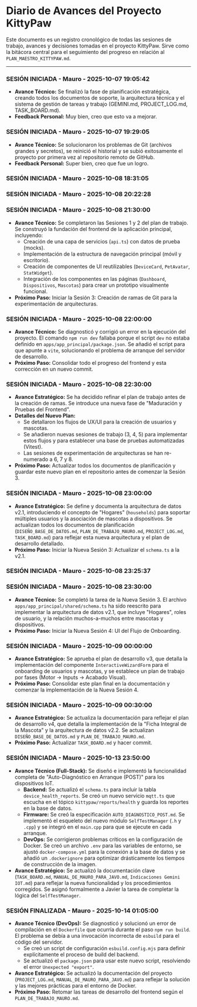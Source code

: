 # Diario de Avances del Proyecto KittyPaw

Este documento es un registro cronológico de todas las sesiones de trabajo, avances y decisiones tomadas en el proyecto KittyPaw. Sirve como la bitácora central para el seguimiento del progreso en relación al `PLAN_MAESTRO_KITTYPAW.md`.

---

### SESIÓN INICIADA - Mauro - 2025-10-07 19:05:42
- **Avance Técnico:** Se finalizó la fase de planificación estratégica, creando todos los documentos de soporte, la arquitectura técnica y el sistema de gestión de tareas y trabajo (GEMINI.md, PROJECT_LOG.md, TASK_BOARD.md).
- **Feedback Personal:** Muy bien, creo que esto va a mejorar.

### SESIÓN INICIADA - Mauro - 2025-10-07 19:29:05
- **Avance Técnico:** Se solucionaron los problemas de Git (archivos grandes y secretos), se reinició el historial y se subió exitosamente el proyecto por primera vez al repositorio remoto de GitHub.
- **Feedback Personal:** Super bien, creo que fue un logro.

### SESIÓN INICIADA - Mauro - 2025-10-08 18:31:05

### SESIÓN INICIADA - Mauro - 2025-10-08 20:22:28

### SESIÓN INICIADA - Mauro - 2025-10-08 21:30:00
- **Avance Técnico:** Se completaron las Sesiones 1 y 2 del plan de trabajo. Se construyó la fundación del frontend de la aplicación principal, incluyendo:
    - Creación de una capa de servicios (`api.ts`) con datos de prueba (mocks).
    - Implementación de la estructura de navegación principal (móvil y escritorio).
    - Creación de componentes de UI reutilizables (`DeviceCard`, `PetAvatar`, `StatWidget`).
    - Integración de los componentes en las páginas (`Dashboard`, `Dispositivos`, `Mascotas`) para crear un prototipo visualmente funcional.
- **Próximo Paso:** Iniciar la Sesión 3: Creación de ramas de Git para la experimentación de arquitecturas.

### SESIÓN INICIADA - Mauro - 2025-10-08 22:00:00
- **Avance Técnico:** Se diagnosticó y corrigió un error en la ejecución del proyecto. El comando `npm run dev` fallaba porque el script `dev` no estaba definido en `apps/app_principal/package.json`. Se añadió el script para que apunte a `vite`, solucionando el problema de arranque del servidor de desarrollo.
- **Próximo Paso:** Consolidar todo el progreso del frontend y esta corrección en un nuevo commit.

### SESIÓN INICIADA - Mauro - 2025-10-08 22:30:00
- **Avance Estratégico:** Se ha decidido refinar el plan de trabajo antes de la creación de ramas. Se introduce una nueva fase de "Maduración y Pruebas del Frontend".
- **Detalles del Nuevo Plan:**
    - Se detallaron los flujos de UX/UI para la creación de usuarios y mascotas.
    - Se añadieron nuevas sesiones de trabajo (3, 4, 5) para implementar estos flujos y para establecer una base de pruebas automatizadas (Vitest).
    - Las sesiones de experimentación de arquitecturas se han re-numerado a 6, 7 y 8.
- **Próximo Paso:** Actualizar todos los documentos de planificación y guardar este nuevo plan en el repositorio antes de comenzar la Sesión 3.

### SESIÓN INICIADA - Mauro - 2025-10-08 23:00:00
- **Avance Estratégico:** Se define y documenta la arquitectura de datos v2.1, introduciendo el concepto de "Hogares" (`households`) para soportar múltiples usuarios y la asociación de mascotas a dispositivos. Se actualizan todos los documentos de planificación (`DISEÑO_BASE_DE_DATOS.md`, `PLAN_DE_TRABAJO_MAURO.md`, `PROJECT_LOG.md`, `TASK_BOARD.md`) para reflejar esta nueva arquitectura y el plan de desarrollo detallado.
- **Próximo Paso:** Iniciar la Nueva Sesión 3: Actualizar el `schema.ts` a la v2.1.

### SESIÓN INICIADA - Mauro - 2025-10-08 23:25:37

### SESIÓN INICIADA - Mauro - 2025-10-08 23:30:00
- **Avance Técnico:** Se completó la tarea de la Nueva Sesión 3. El archivo `apps/app_principal/shared/schema.ts` ha sido reescrito para implementar la arquitectura de datos v2.1, que incluye "Hogares", roles de usuario, y la relación muchos-a-muchos entre mascotas y dispositivos.
- **Próximo Paso:** Iniciar la Nueva Sesión 4: UI del Flujo de Onboarding.

### SESIÓN INICIADA - Mauro - 2025-10-09 00:00:00
- **Avance Estratégico:** Se aprueba el plan de desarrollo v3, que detalla la implementación del componente `InteractiveWizardForm` para el onboarding de usuarios y mascotas, y se establece un plan de trabajo por fases (Motor -> Inputs -> Acabado Visual).
- **Próximo Paso:** Consolidar este plan final en la documentación y comenzar la implementación de la Nueva Sesión 4.

### SESIÓN INICIADA - Mauro - 2025-10-09 00:30:00
- **Avance Estratégico:** Se actualiza la documentación para reflejar el plan de desarrollo v4, que detalla la implementación de la "Ficha Integral de la Mascota" y la arquitectura de datos v2.2. Se actualizan `DISEÑO_BASE_DE_DATOS.md` y `PLAN_DE_TRABAJO_MAURO.md`.
- **Próximo Paso:** Actualizar `TASK_BOARD.md` y hacer commit.

### SESIÓN INICIADA - Mauro - 2025-10-13 23:50:00
- **Avance Técnico (Full-Stack):** Se diseñó e implementó la funcionalidad completa de "Auto-Diagnóstico en Arranque (POST)" para los dispositivos IoT.
    - **Backend:** Se actualizó el `schema.ts` para incluir la tabla `device_health_reports`. Se creó un nuevo servicio `mqtt.ts` que escucha en el tópico `kittypaw/reports/health` y guarda los reportes en la base de datos.
    - **Firmware:** Se creó la especificación `AUTO_DIAGNOSTICO_POST.md`. Se implementó el esqueleto del nuevo módulo `SelfTestManager` (`.h` y `.cpp`) y se integró en el `main.cpp` para que se ejecute en cada arranque.
    - **DevOps:** Se corrigieron problemas críticos en la configuración de Docker. Se creó un archivo `.env` para las variables de entorno, se ajustó `docker-compose.yml` para la conexión a la base de datos y se añadió un `.dockerignore` para optimizar drásticamente los tiempos de construcción de la imagen.
- **Avance Estratégico:** Se actualizó la documentación clave (`TASK_BOARD.md`, `MANUAL_DE_MAURO_PARA_JAVO.md`, `Indicaciones Gemini IOT.md`) para reflejar la nueva funcionalidad y los procedimientos corregidos. Se asignó formalmente a Javier la tarea de completar la lógica del `SelfTestManager`.

### SESIÓN FINALIZADA - Mauro - 2025-10-14 01:05:00
- **Avance Técnico (DevOps):** Se diagnosticó y solucionó un error de compilación en el `Dockerfile` que ocurría durante el paso `npm run build`. El problema se debía a una invocación incorrecta de `esbuild` para el código del servidor.
    - Se creó un script de configuración `esbuild.config.mjs` para definir explícitamente el proceso de build del backend.
    - Se actualizó el `package.json` para usar este nuevo script, resolviendo el error `Unexpected "export"`.
- **Avance Estratégico:** Se actualizó la documentación del proyecto (`PROJECT_LOG.md`, `MANUAL_DE_MAURO_PARA_JAVO.md`) para reflejar la solución y las mejores prácticas para el entorno de Docker.
- **Próximo Paso:** Retomar las tareas de desarrollo del frontend según el `PLAN_DE_TRABAJO_MAURO.md`.